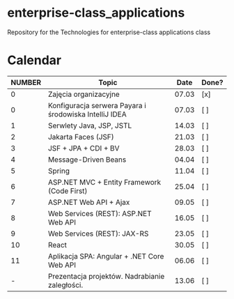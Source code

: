 # enterprise-class_applications
Repository for the Technologies for enterprise-class applications class

# Calendar

| NUMBER | Topic                                             | Date  |Done?|
|--------|--------------------------------------------------|-------|-----|
| 0      | Zajęcia organizacyjne                           | 07.03 | [x] |
| 0     | Konfiguracja serwera Payara i środowiska IntelliJ IDEA | 07.03 | [ ] |
| 1      | Serwlety Java, JSP, JSTL                        | 14.03 | [ ]  |
| 2      | Jakarta Faces (JSF)                             | 21.03 | [ ]  |
| 3      | JSF + JPA + CDI + BV                            | 28.03 | [ ]  |
| 4      | Message-Driven Beans                            | 04.04 | [ ]  |
| 5      | Spring                                         | 11.04 | [ ]  |
| 6      | ASP.NET MVC + Entity Framework (Code First)    | 25.04 | [ ]  |
| 7      | ASP.NET Web API + Ajax                         | 09.05 | [ ]  |
| 8      | Web Services (REST): ASP.NET Web API           | 16.05 | [ ]  |
| 9      | Web Services (REST): JAX-RS                    | 23.05 | [ ]  |
| 10     | React                                          | 30.05 | [ ]  |
| 11     | Aplikacja SPA: Angular + .NET Core Web API     | 06.06 | [ ]  |
| -      | Prezentacja projektów. Nadrabianie zaległości. | 13.06 | [ ]  |

